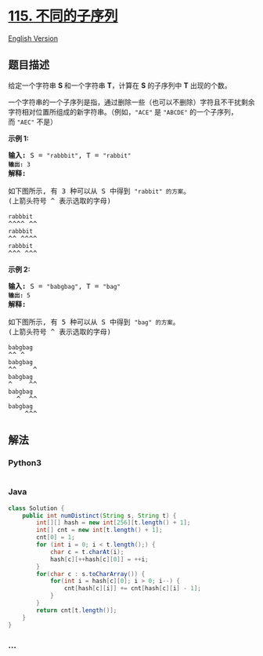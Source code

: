 # [115. 不同的子序列](https://leetcode-cn.com/problems/distinct-subsequences)

[English Version](/solution/0100-0199/0115.Distinct%20Subsequences/README_EN.md)

## 题目描述

<!-- 这里写题目描述 -->
<p>给定一个字符串&nbsp;<strong>S&nbsp;</strong>和一个字符串&nbsp;<strong>T</strong>，计算在 <strong>S</strong> 的子序列中 <strong>T</strong> 出现的个数。</p>

<p>一个字符串的一个子序列是指，通过删除一些（也可以不删除）字符且不干扰剩余字符相对位置所组成的新字符串。（例如，<code>&quot;ACE&quot;</code>&nbsp;是&nbsp;<code>&quot;ABCDE&quot;</code>&nbsp;的一个子序列，而&nbsp;<code>&quot;AEC&quot;</code>&nbsp;不是）</p>

<p><strong>示例&nbsp;1:</strong></p>

<pre><strong>输入: </strong>S = <code>&quot;rabbbit&quot;</code>, T = <code>&quot;rabbit&quot;
<strong>输出:</strong>&nbsp;3
</code><strong>解释:
</strong>
如下图所示, 有 3 种可以从 S 中得到 <code>&quot;rabbit&quot; 的方案</code>。
(上箭头符号 ^ 表示选取的字母)

<code>rabbbit</code>
^^^^ ^^
<code>rabbbit</code>
^^ ^^^^
<code>rabbbit</code>
^^^ ^^^
</pre>

<p><strong>示例&nbsp;2:</strong></p>

<pre><strong>输入: </strong>S = <code>&quot;babgbag&quot;</code>, T = <code>&quot;bag&quot;
<strong>输出:</strong>&nbsp;5
</code><strong>解释:
</strong>
如下图所示, 有 5 种可以从 S 中得到 <code>&quot;bag&quot; 的方案</code>。 
(上箭头符号 ^ 表示选取的字母)

<code>babgbag</code>
^^ ^
<code>babgbag</code>
^^    ^
<code>babgbag</code>
^    ^^
<code>babgbag</code>
  ^  ^^
<code>babgbag</code>
    ^^^</pre>

## 解法

<!-- 这里可写通用的实现逻辑 -->

<!-- tabs:start -->

### **Python3**

<!-- 这里可写当前语言的特殊实现逻辑 -->

```python

```

### **Java**

<!-- 这里可写当前语言的特殊实现逻辑 -->

```java
class Solution {
    public int numDistinct(String s, String t) {
        int[][] hash = new int[256][t.length() + 1];
        int[] cnt = new int[t.length() + 1];
        cnt[0] = 1;
        for (int i = 0; i < t.length();) {
            char c = t.charAt(i);
            hash[c][++hash[c][0]] = ++i;
        }
        for(char c : s.toCharArray()) {
            for(int i = hash[c][0]; i > 0; i--) {
                cnt[hash[c][i]] += cnt[hash[c][i] - 1];
            }
        }
        return cnt[t.length()];
    }
}
```

### **...**

```

```

<!-- tabs:end -->
